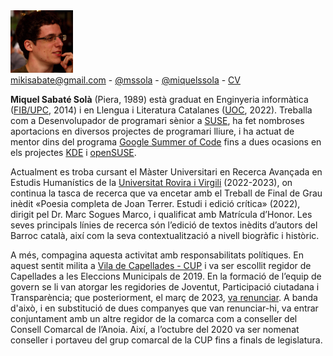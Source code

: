 <img src="/images/me.jpeg" alt="Miquel's picture" id="image-profile" title="Jo mateix, fa uns anys..." width="100" height="100">

<div class="info">
    <a href="mailto:mikisabate@gmail.com"><i class="fa fa-envelope"></i> mikisabate@gmail.com</a> -
    <a href="https://github.com/mssola"><i class="fa fa-github"></i> @mssola</a> -
    <a href="https://twitter.com/miquelssola"><i class="fa fa-twitter"></i> @miquelssola</a> -
    <a href="/about/cv"><i class="fa fa-address-card-o"></i> CV</a>
</div>

**Miquel Sabaté Solà** (Piera, 1989) està graduat en Enginyeria informàtica
([FIB/UPC](https://www.fib.upc.edu/ca), 2014) i en Llengua i Literatura
Catalanes ([UOC](https://www.uoc.edu/portal/ca/index.html), 2022). Treballa com
a Desenvolupador de programari sènior a [SUSE](https://www.suse.com/), ha fet
nombroses aportacions en diversos projectes de programari lliure, i ha actuat de
mentor dins del programa [Google Summer of
Code](https://summerofcode.withgoogle.com/) fins a dues ocasions en els
projectes [KDE](https://kde.org/ca/) i [openSUSE](https://www.opensuse.org/).

Actualment es troba cursant el Màster Universitari en Recerca Avançada en
Estudis Humanístics de la [Universitat Rovira i
Virgili](https://www.urv.cat/ca/) (2022-2023), on continua la tasca de recerca
que va encetar amb el Treball de Final de Grau inèdit «Poesia completa de Joan
Terrer. Estudi i edició crítica» (2022), dirigit pel Dr. Marc Sogues Marco, i
qualificat amb Matrícula d’Honor. Les seves principals línies de recerca són
l’edició de textos inèdits d’autors del Barroc català, així com la seva
contextualització a nivell biogràfic i històric.

A més, compagina aquesta activitat amb responsabilitats polítiques. En aquest
sentit milita a [Vila de Capellades - CUP](http://viladecapellades.cat/) i va
ser escollit regidor de Capellades a les Eleccions Municipals de 2019. En la
formació de l’equip de govern se li van atorgar les regidories de Joventut,
Participació ciutadana i Transparència; que posteriorment, el març de 2023, [va
renunciar](http://viladecapellades.cat/noticia/309/comunicat-de-vila-de-capellades-cup-en-relacio-a-la-sortida-del-govern).
A banda d'això, i en substitució de dues companyes que van renunciar-hi, va
entrar conjuntament amb un altre regidor de la comarca com a conseller del
Consell Comarcal de l’Anoia. Així, a l’octubre del 2020 va ser nomenat conseller
i portaveu del grup comarcal de la CUP fins a finals de legislatura.
